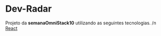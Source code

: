   # Dev-Radar
   Projeto da **semanaOmniStack10** utilizando as seguintes tecnologias. /n
  [React](https://github.com/facebook/react)
